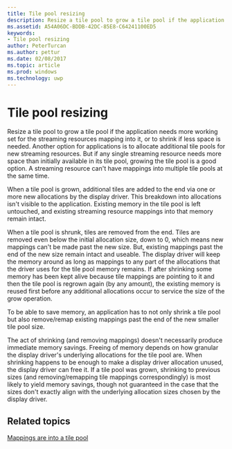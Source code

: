 ---title: Tile pool resizingdescription: Resize a tile pool to grow a tile pool if the application needs more working set for the streaming resources mapping into it, or to shrink if less space is needed.ms.assetid: A54A06DC-BDDB-42DC-85E8-C64241100ED5keywords:- Tile pool resizingauthor: PeterTurcanms.author: petturms.date: 02/08/2017ms.topic: articlems.prod: windowsms.technology: uwp---# Tile pool resizingResize a tile pool to grow a tile pool if the application needs more working set for the streaming resources mapping into it, or to shrink if less space is needed. Another option for applications is to allocate additional tile pools for new streaming resources. But if any single streaming resource needs more space than initially available in its tile pool, growing the tile pool is a good option. A streaming resource can't have mappings into multiple tile pools at the same time.When a tile pool is grown, additional tiles are added to the end via one or more new allocations by the display driver. This breakdown into allocations isn't visible to the application. Existing memory in the tile pool is left untouched, and existing streaming resource mappings into that memory remain intact.When a tile pool is shrunk, tiles are removed from the end. Tiles are removed even below the initial allocation size, down to 0, which means new mappings can't be made past the new size. But, existing mappings past the end of the new size remain intact and useable. The display driver will keep the memory around as long as mappings to any part of the allocations that the driver uses for the tile pool memory remains. If after shrinking some memory has been kept alive because tile mappings are pointing to it and then the tile pool is regrown again (by any amount), the existing memory is reused first before any additional allocations occur to service the size of the grow operation.To be able to save memory, an application has to not only shrink a tile pool but also remove/remap existing mappings past the end of the new smaller tile pool size.The act of shrinking (and removing mappings) doesn't necessarily produce immediate memory savings. Freeing of memory depends on how granular the display driver's underlying allocations for the tile pool are. When shrinking happens to be enough to make a display driver allocation unused, the display driver can free it. If a tile pool was grown, shrinking to previous sizes (and removing/remapping tile mappings correspondingly) is most likely to yield memory savings, though not guaranteed in the case that the sizes don't exactly align with the underlying allocation sizes chosen by the display driver.## <span id="related-topics"></span>Related topics[Mappings are into a tile pool](mappings-are-into-a-tile-pool.md)  